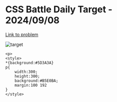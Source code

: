 # CSS Battle Daily Target - 2024/09/08

[Link to problem](https://cssbattle.dev/play/NT6ADGBPiyNJIC50IuBj)

![target](https://firebasestorage.googleapis.com/v0/b/cssbattleapp.appspot.com/o/user%2Fe6YbeBahWNPT7VpE2rE2p85byxa2%2Ftargets%2Ftarget_nG2GQJy.png?alt=media)


```
<p>
<style>
*{background:#5D3A3A}
p{
    width:300;
    height:300;
    background:#B5E0BA;
    margin:100 192
}
</style>
```